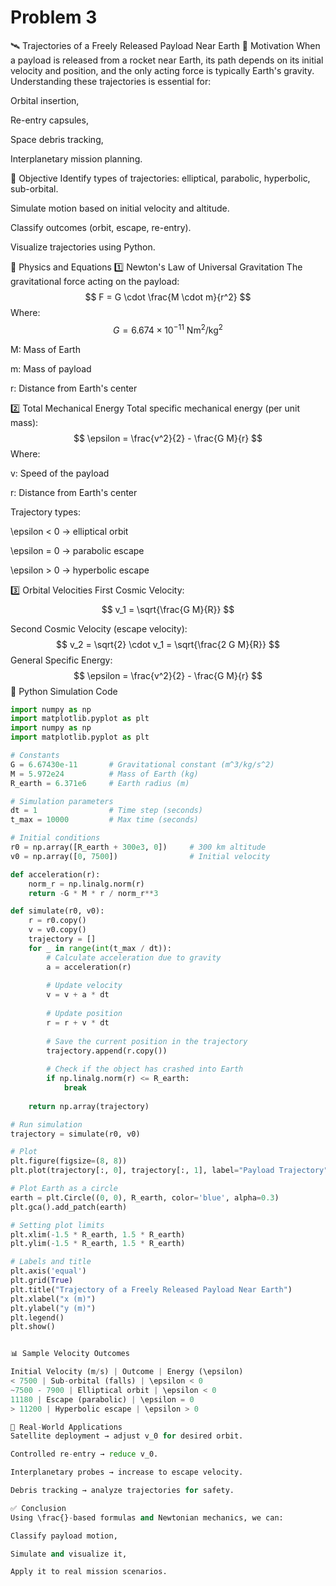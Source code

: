# Problem 3
🛰️ Trajectories of a Freely Released Payload Near Earth
📌 Motivation
When a payload is released from a rocket near Earth, its path depends on its initial velocity and position, and the only acting force is typically Earth's gravity. Understanding these trajectories is essential for:

Orbital insertion,

Re-entry capsules,

Space debris tracking,

Interplanetary mission planning.

🎯 Objective
Identify types of trajectories: elliptical, parabolic, hyperbolic, sub-orbital.

Simulate motion based on initial velocity and altitude.

Classify outcomes (orbit, escape, re-entry).

Visualize trajectories using Python.

🧠 Physics and Equations
1️⃣ Newton's Law of Universal Gravitation
The gravitational force acting on the payload:
$$
F = G \cdot \frac{M \cdot m}{r^2}
$$
Where:
$$
G = 6.674 \times 10^{-11} \ \text{Nm}^2/\text{kg}^2
$$

M: Mass of Earth

m: Mass of payload

r: Distance from Earth's center

2️⃣ Total Mechanical Energy
Total specific mechanical energy (per unit mass):
$$
\epsilon = \frac{v^2}{2} - \frac{G M}{r}
$$
Where:

v: Speed of the payload

r: Distance from Earth's center

Trajectory types:

\epsilon < 0 → elliptical orbit

\epsilon = 0 → parabolic escape

\epsilon > 0 → hyperbolic escape

3️⃣ Orbital Velocities
First Cosmic Velocity:
$$
v_1 = \sqrt{\frac{G M}{R}}
$$

Second Cosmic Velocity (escape velocity):
$$
v_2 = \sqrt{2} \cdot v_1 = \sqrt{\frac{2 G M}{R}}
$$
General Specific Energy:
$$
\epsilon = \frac{v^2}{2} - \frac{G M}{r}
$$
🧮 Python Simulation Code

```python
import numpy as np
import matplotlib.pyplot as plt
import numpy as np
import matplotlib.pyplot as plt

# Constants
G = 6.67430e-11       # Gravitational constant (m^3/kg/s^2)
M = 5.972e24          # Mass of Earth (kg)
R_earth = 6.371e6     # Earth radius (m)

# Simulation parameters
dt = 1                # Time step (seconds)
t_max = 10000         # Max time (seconds)

# Initial conditions
r0 = np.array([R_earth + 300e3, 0])     # 300 km altitude
v0 = np.array([0, 7500])                # Initial velocity

def acceleration(r):
    norm_r = np.linalg.norm(r)
    return -G * M * r / norm_r**3

def simulate(r0, v0):
    r = r0.copy()
    v = v0.copy()
    trajectory = []
    for _ in range(int(t_max / dt)):
        # Calculate acceleration due to gravity
        a = acceleration(r)
        
        # Update velocity
        v = v + a * dt
        
        # Update position
        r = r + v * dt
        
        # Save the current position in the trajectory
        trajectory.append(r.copy())
        
        # Check if the object has crashed into Earth
        if np.linalg.norm(r) <= R_earth:
            break
    
    return np.array(trajectory)

# Run simulation
trajectory = simulate(r0, v0)

# Plot
plt.figure(figsize=(8, 8))
plt.plot(trajectory[:, 0], trajectory[:, 1], label="Payload Trajectory")

# Plot Earth as a circle
earth = plt.Circle((0, 0), R_earth, color='blue', alpha=0.3)
plt.gca().add_patch(earth)

# Setting plot limits
plt.xlim(-1.5 * R_earth, 1.5 * R_earth)
plt.ylim(-1.5 * R_earth, 1.5 * R_earth)

# Labels and title
plt.axis('equal')
plt.grid(True)
plt.title("Trajectory of a Freely Released Payload Near Earth")
plt.xlabel("x (m)")
plt.ylabel("y (m)")
plt.legend()
plt.show()


📊 Sample Velocity Outcomes

Initial Velocity (m/s) | Outcome | Energy (\epsilon)
< 7500 | Sub-orbital (falls) | \epsilon < 0
~7500 - 7900 | Elliptical orbit | \epsilon < 0
11180 | Escape (parabolic) | \epsilon = 0
> 11200 | Hyperbolic escape | \epsilon > 0

🚀 Real-World Applications
Satellite deployment → adjust v_0 for desired orbit.

Controlled re-entry → reduce v_0.

Interplanetary probes → increase to escape velocity.

Debris tracking → analyze trajectories for safety.

✅ Conclusion
Using \frac{}-based formulas and Newtonian mechanics, we can:

Classify payload motion,

Simulate and visualize it,

Apply it to real mission scenarios.








